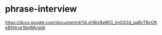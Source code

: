 # phrase-interview
https://docs.google.com/document/d/1ilLzH8lz8aREG_lmGX2d_gaRcTBvOfteB5Hrvk18oWA/edit

